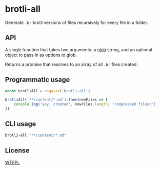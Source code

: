 # brotli-all

Generate `.br` brotli versions of files recursively for every file in a folder.

## API

A single function that takes two arguments: a [glob](https://www.npmjs.com/package/glob) string, and an optional object to pass in as options to glob.

Returns a promise that resolves to an array of all `.br` files created.

## Programmatic usage

```js
const brotliAll = require('brotli-all')

brotliAll('**/content/*.md').then(newFiles => {
	console.log('yay, created', newFiles.length, 'compressed files!')
})
```

## CLI usage

```sh
brotli-all "**/content/*.md"
```

## License

[WTFPL](http://wtfpl2.com/)

